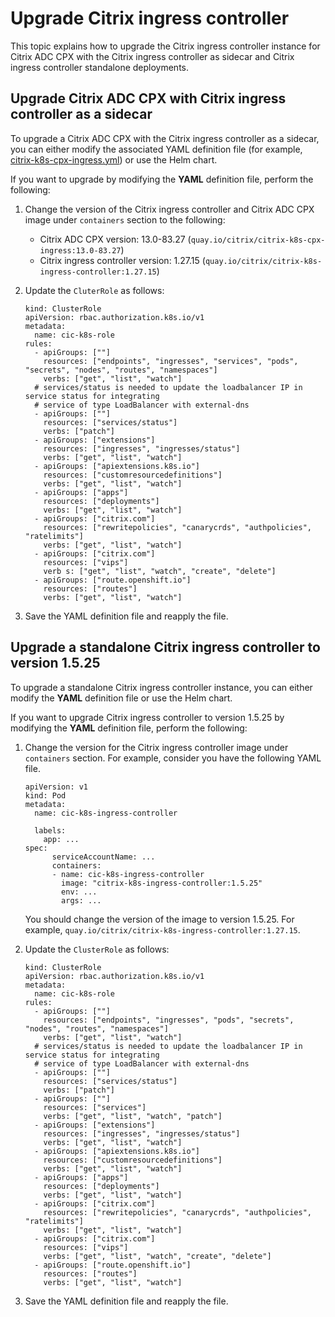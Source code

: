# Upgrade Citrix ingress controller

This topic explains how to upgrade the Citrix ingress controller instance for Citrix ADC CPX with the Citrix ingress controller as sidecar and Citrix ingress controller standalone deployments.

## Upgrade Citrix ADC CPX with Citrix ingress controller as a sidecar

To upgrade a Citrix ADC CPX with the Citrix ingress controller as a sidecar, you can either modify the associated YAML definition file (for example, [citrix-k8s-cpx-ingress.yml](https://github.com/citrix/citrix-k8s-ingress-controller/blob/master/deployment/baremetal/citrix-k8s-cpx-ingress.yml)) or use the Helm chart.

If you want to upgrade by modifying the **YAML** definition file, perform the following:

1.  Change the version of the Citrix ingress controller and Citrix ADC CPX image under `containers` section to the following:
    -  Citrix ADC CPX version: 13.0-83.27 (`quay.io/citrix/citrix-k8s-cpx-ingress:13.0-83.27`)
    -  Citrix ingress controller version: 1.27.15 (`quay.io/citrix/citrix-k8s-ingress-controller:1.27.15`)
  
2.  Update the `CluterRole` as follows:

        kind: ClusterRole
        apiVersion: rbac.authorization.k8s.io/v1
        metadata:
          name: cic-k8s-role
        rules:
          - apiGroups: [""]
            resources: ["endpoints", "ingresses", "services", "pods", "secrets", "nodes", "routes", "namespaces"]
            verbs: ["get", "list", "watch"]
          # services/status is needed to update the loadbalancer IP in service status for integrating
          # service of type LoadBalancer with external-dns
          - apiGroups: [""]
            resources: ["services/status"]
            verbs: ["patch"]
          - apiGroups: ["extensions"]
            resources: ["ingresses", "ingresses/status"]
            verbs: ["get", "list", "watch"]
          - apiGroups: ["apiextensions.k8s.io"]
            resources: ["customresourcedefinitions"]
            verbs: ["get", "list", "watch"]
          - apiGroups: ["apps"]
            resources: ["deployments"]
            verbs: ["get", "list", "watch"]
          - apiGroups: ["citrix.com"]
            resources: ["rewritepolicies", "canarycrds", "authpolicies", "ratelimits"]
            verbs: ["get", "list", "watch"]
          - apiGroups: ["citrix.com"]
            resources: ["vips"]
            verb s: ["get", "list", "watch", "create", "delete"]
          - apiGroups: ["route.openshift.io"]
            resources: ["routes"]
            verbs: ["get", "list", "watch"]

3.  Save the YAML definition file and reapply the file.

## Upgrade a standalone Citrix ingress controller to version 1.5.25

To upgrade a standalone Citrix ingress controller instance, you can either modify the **YAML** definition file or use the Helm chart.

If you want to upgrade Citrix ingress controller to version 1.5.25 by modifying the **YAML** definition file, perform the following:

1.  Change the version for the Citrix ingress controller image under `containers` section. For example, consider you have the following YAML file.

        apiVersion: v1
        kind: Pod
        metadata:
          name: cic-k8s-ingress-controller

          labels:
            app: ...
        spec:
              serviceAccountName: ...
              containers:
              - name: cic-k8s-ingress-controller
                image: "citrix-k8s-ingress-controller:1.5.25"
                env: ...
                args: ...

    You should change the version of the image to version 1.5.25. For example, `quay.io/citrix/citrix-k8s-ingress-controller:1.27.15`.

2.  Update the `ClusterRole` as follows:

        kind: ClusterRole
        apiVersion: rbac.authorization.k8s.io/v1
        metadata:
          name: cic-k8s-role
        rules:
          - apiGroups: [""]
            resources: ["endpoints", "ingresses", "pods", "secrets", "nodes", "routes", "namespaces"]
            verbs: ["get", "list", "watch"]
          # services/status is needed to update the loadbalancer IP in service status for integrating
          # service of type LoadBalancer with external-dns
          - apiGroups: [""]
            resources: ["services/status"]
            verbs: ["patch"]
          - apiGroups: [""]
            resources: ["services"]
            verbs: ["get", "list", "watch", "patch"]
          - apiGroups: ["extensions"]
            resources: ["ingresses", "ingresses/status"]
            verbs: ["get", "list", "watch"]
          - apiGroups: ["apiextensions.k8s.io"]
            resources: ["customresourcedefinitions"]
            verbs: ["get", "list", "watch"]
          - apiGroups: ["apps"]
            resources: ["deployments"]
            verbs: ["get", "list", "watch"]
          - apiGroups: ["citrix.com"]
            resources: ["rewritepolicies", "canarycrds", "authpolicies", "ratelimits"]
            verbs: ["get", "list", "watch"]
          - apiGroups: ["citrix.com"]
            resources: ["vips"]
            verbs: ["get", "list", "watch", "create", "delete"]
          - apiGroups: ["route.openshift.io"]
            resources: ["routes"]
            verbs: ["get", "list", "watch"]

3.  Save the YAML definition file and reapply the file.
